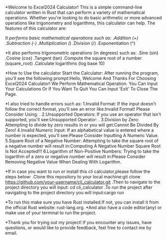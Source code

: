 *Welcome to Excel2024 Calculator! This is a simple command-line calculator written in Rust that can perform a variety of mathematical operations. Whether you're looking to do basic arithmetic or more advanced operations like trigonometry and logarithms, this calculator can help.
The features of this calculator are:

*It performs basic mathematical operations such as:
.Addition (+)
.Subtraction (-)
.Multiplication (*)
.Division (/)
.Exponentiation (^)

*It also performs trigonometric operations (in degrees) such as:
.Sine (sin)
.Cosine (cos)
.Tangent (tan)
.Compute the square root of a number (square_root)
.Calculate logarithms (log base 10)


*How to Use the calculator
Start the Calculator: After running the program, you'll see the following prompt:Hello, Welcome And Thanks For Choosing Excel2024 Calculator! We Perform Mathematical Operation.
You Can Input Your Calculations Or If You Want To Quit You Can Input 'Exit' To Close The Page.

*I also tried to handle errors such as:
1.Invalid Format: If the input doesn't follow the correct format, you'll see an error like:Invalid Format! Please Consider Using: <number> <operator> <number>.
2.Unsupported Operators: If you use an operator that isn't supported, you'll see:Unsupported Operator: <operator>.
3.Division by Zero: Attempting to divide by zero results in or you will get:Cannot Be Divided By Zero!
4.Invalid Numeric Input: If an alphabetical value is entered where a number is expected, you'll see:Please Consider Inputting A Numeric Value.
5.Square Root of a Negative Number: Attempting to take the square root of a negative number will result in:Computing A Negative Number Square Root Is Not Accepted!!!
6.Logarithm of Non-Positive Numbers: Trying to take the logarithm of a zero or negative number will result in:Please Consider Removing Negative Value When Dealing With Logarithm.

*If in case you want to run or install this cli calculator,please follow the steps below:
.Clone this repository to your local machine:git clone https://github.com/your-username/cli_calculator.git
.Then to navigate to the project directory you will input: cd cli_calculator
.To run the project after navigating to the project directory you will input:cargo run

*To run this make sure you have Rust installed.If not, you can install it from the official Rust website: rust-lang.org.
*And also have a code editor(any) or make use of your terminal to run the project.

*Thank you for trying out my project! If you encounter any issues, have questions, or would like to provide feedback, feel free to contact me by email.
